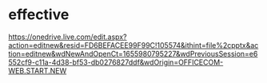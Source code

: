 # effective

https://onedrive.live.com/edit.aspx?action=editnew&resid=FD6BEFACEE99F99C!105574&ithint=file%2cpptx&action=editnew&wdNewAndOpenCt=1655980795227&wdPreviousSession=e6552cf9-c11a-4d38-bf53-db0276827ddf&wdOrigin=OFFICECOM-WEB.START.NEW
